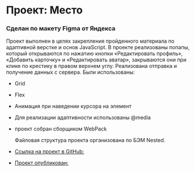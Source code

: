 # Проект: Место

### Сделан по макету Figma от Яндекса
Проект выполнен в целях закрепления пройденного материала по адаптивной верстке и основ JavaScript.
В проекте реализованы попапы, который открываются по нажатию кнопки «Редактировать профиль», «Добавить карточку» и «Редактировать аватар», закрываются они при клике по крестику в правом верхнем углу. Реализована отправка и получение данных с сервера.
Были использованы:
* Grid
* Flex
* Анимация при наведении курсора на элемент
* Для реализации адаптивности использованы @media
* проект собран сборщиком WebPack


  Файловая структура проекта организована по БЭМ Nested.

* [Ссылка на проект в GitHub:](https://shaibot.github.io/mesto/index.html)
* [Проект опубликован:](https://shaibot.github.io/mesto/)


